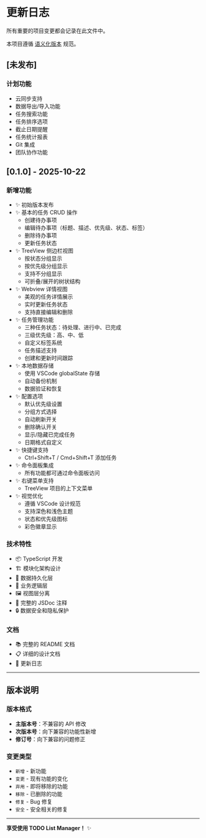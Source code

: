 # 更新日志

所有重要的项目变更都会记录在此文件中。

本项目遵循 [语义化版本](https://semver.org/lang/zh-CN/) 规范。

## [未发布]

### 计划功能
- 云同步支持
- 数据导出/导入功能
- 任务搜索功能
- 任务排序选项
- 截止日期提醒
- 任务统计报表
- Git 集成
- 团队协作功能

## [0.1.0] - 2025-10-22

### 新增功能
- ✨ 初始版本发布
- ✨ 基本的任务 CRUD 操作
  - 创建待办事项
  - 编辑待办事项（标题、描述、优先级、状态、标签）
  - 删除待办事项
  - 更新任务状态
- ✨ TreeView 侧边栏视图
  - 按状态分组显示
  - 按优先级分组显示
  - 支持不分组显示
  - 可折叠/展开的树状结构
- ✨ Webview 详情视图
  - 美观的任务详情展示
  - 实时更新任务状态
  - 支持直接编辑和删除
- ✨ 任务管理功能
  - 三种任务状态：待处理、进行中、已完成
  - 三级优先级：高、中、低
  - 自定义标签系统
  - 任务描述支持
  - 创建和更新时间跟踪
- ✨ 本地数据存储
  - 使用 VSCode globalState 存储
  - 自动备份机制
  - 数据验证和恢复
- ✨ 配置选项
  - 默认优先级设置
  - 分组方式选择
  - 自动刷新开关
  - 删除确认开关
  - 显示/隐藏已完成任务
  - 日期格式自定义
- ✨ 快捷键支持
  - Ctrl+Shift+T / Cmd+Shift+T 添加任务
- ✨ 命令面板集成
  - 所有功能都可通过命令面板访问
- ✨ 右键菜单支持
  - TreeView 项目的上下文菜单
- ✨ 视觉优化
  - 遵循 VSCode 设计规范
  - 支持深色和浅色主题
  - 状态和优先级图标
  - 彩色徽章显示

### 技术特性
- 📦 TypeScript 开发
- 🏗️ 模块化架构设计
- 💾 数据持久化层
- 🎯 业务逻辑层
- 🖼️ 视图层分离
- 📝 完整的 JSDoc 注释
- 🔒 数据安全和隐私保护

### 文档
- 📚 完整的 README 文档
- 📋 详细的设计文档
- 📝 更新日志

---

## 版本说明

### 版本格式
- **主版本号**：不兼容的 API 修改
- **次版本号**：向下兼容的功能性新增
- **修订号**：向下兼容的问题修正

### 变更类型
- `新增` - 新功能
- `变更` - 现有功能的变化
- `弃用` - 即将移除的功能
- `移除` - 已删除的功能
- `修复` - Bug 修复
- `安全` - 安全相关的修复

---

**享受使用 TODO List Manager！** ✨
